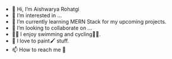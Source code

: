 - 👋 Hi, I’m Aishwarya Rohatgi
- 👀 I’m interested in ...
- 🌱 I’m currently learning MERN Stack for my upcoming projects.
- 💞️ I’m looking to collaborate on ...
- :swimming_woman: I enjoy swimming and cycling:biking_woman:. 
- :art: I love to paint:paintbrush: stuff.
- 📫 How to reach me :thinking:

<!---
aishwaryarohatgi/aishwaryarohatgi is a ✨ special ✨ repository because its `README.md` (this file) appears on your GitHub profile.
You can click the Preview link to take a look at your changes.
--->
